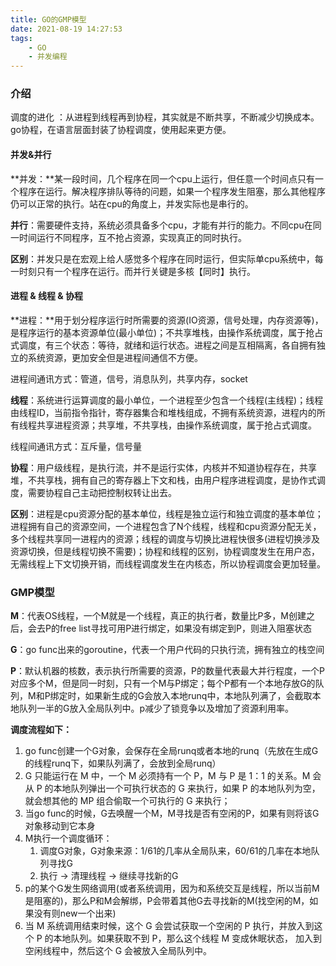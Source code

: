 ```yaml
---
title: GO的GMP模型
date: 2021-08-19 14:27:53
tags:
    - GO
    - 并发编程
---
```


### 介绍

调度的进化 ：从进程到线程再到协程，其实就是不断共享，不断减少切换成本。go协程，在语言层面封装了协程调度，使用起来更方便。

<!-- more -->

#### **并发**&并行

**并发：**某一段时间，几个程序在同一个cpu上运行，但任意一个时间点只有一个程序在运行。解决程序排队等待的问题，如果一个程序发生阻塞，那么其他程序仍可以正常的执行。站在cpu的角度上，并发实际也是串行的。

**并行**：需要硬件支持，系统必须具备多个cpu，才能有并行的能力。不同cpu在同一时间运行不同程序，互不抢占资源，实现真正的同时执行。

**区别**：并发只是在宏观上给人感觉多个程序在同时运行，但实际单cpu系统中，每一时刻只有一个程序在运行。而并行关键是多核【同时】执行。

#### **进程** & 线程 & 协程

**进程：**用于划分程序运行时所需要的资源(IO资源，信号处理，内存资源等)，是程序运行的基本资源单位(最小单位)；不共享堆栈，由操作系统调度，属于抢占式调度，有三个状态：等待，就绪和运行状态。进程之间是互相隔离，各自拥有独立的系统资源，更加安全但是进程间通信不方便。

进程间通讯方式：管道，信号，消息队列，共享内存，socket

**线程**：系统进行运算调度的最小单位，一个进程至少包含一个线程(主线程)；线程由线程ID，当前指令指针，寄存器集合和堆栈组成，不拥有系统资源，进程内的所有线程共享进程资源；共享堆，不共享栈，由操作系统调度，属于抢占式调度。

线程间通讯方式：互斥量，信号量

**协程**：用户级线程，是执行流，并不是运行实体，内核并不知道协程存在，共享堆，不共享栈，拥有自己的寄存器上下文和栈，由用户程序进程调度，是协作式调度，需要协程自己主动把控制权转让出去。

**区别**：进程是cpu资源分配的基本单位，线程是独立运行和独立调度的基本单位；进程拥有自己的资源空间，一个进程包含了N个线程，线程和cpu资源分配无关，多个线程共享同一进程内的资源；线程的调度与切换比进程快很多(进程切换涉及资源切换，但是线程切换不需要)；协程和线程的区别，协程调度发生在用户态，无需线程上下文切换开销，而线程调度发生在内核态，所以协程调度会更加轻量。

### GMP模型

**M**：代表OS线程，一个M就是一个线程，真正的执行者，数量比P多，M创建之后，会去P的free list寻找可用P进行绑定，如果没有绑定到P，则进入阻塞状态

**G**：go func出来的goroutine，代表一个用户代码的只执行流，拥有独立的栈空间

**P**：默认机器的核数，表示执行所需要的资源，P的数量代表最大并行程度，一个P对应多个M，但是同一时刻，只有一个M与P绑定；每个P都有一个本地存放G的队列，M和P绑定时，如果新生成的G会放入本地runq中，本地队列满了，会截取本地队列一半的G放入全局队列中。p减少了锁竞争以及增加了资源利用率。

**调度流程如下：**

1. go func创建一个G对象，会保存在全局runq或者本地的runq（先放在生成G的线程runq下，如果队列满了，会放到全局runq）
2. G 只能运行在 M 中，一个 M 必须持有一个 P，M 与 P 是 1：1 的关系。M 会从 P 的本地队列弹出一个可执行状态的 G 来执行，如果 P 的本地队列为空，就会想其他的 MP 组合偷取一个可执行的 G 来执行；
3. 当go func的时候，G去唤醒一个M，M寻找是否有空闲的P，如果有则将该G对象移动到它本身
4. M执行一个调度循环：
   1. 调度G对象，G对象来源：1/61的几率从全局队来，60/61的几率在本地队列寻找G
   2. 执行 -> 清理线程 -> 继续寻找新的G
5. p的某个G发生网络调用(或者系统调用，因为和系统交互是线程，所以当前M是阻塞的)，那么P和M会解绑，P会带着其他G去寻找新的M(找空闲的M，如果没有则new一个出来)
6. 当 M 系统调用结束时候，这个 G 会尝试获取一个空闲的 P 执行，并放入到这个 P 的本地队列。如果获取不到 P，那么这个线程 M 变成休眠状态， 加入到空闲线程中，然后这个 G 会被放入全局队列中。
